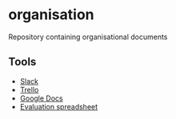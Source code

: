 # organisation
Repository containing organisational documents

## Tools
* [Slack](https://teamhtbr.slack.com) 
* [Trello](https://trello.com/b/agH3mQkX/bloeddonatie) 
* [Google Docs](https://drive.google.com/drive/folders/0B3HVNv1kYLxKTFZiZmpFZC0xTWc?usp=sharing)
* [Evaluation spreadsheet](https://docs.google.com/spreadsheets/d/1QOCMn_ClF49qyRhezB7eQVA5rtTWjVacdVmgWyLAqO0/pubhtml?gid=287100172&single=true)

